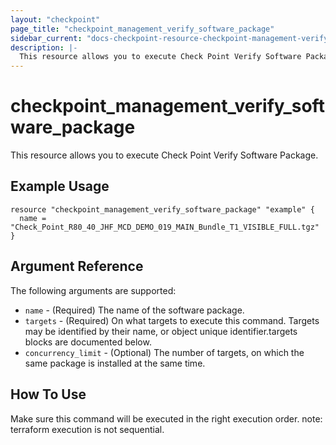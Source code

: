 ```yaml
---
layout: "checkpoint"
page_title: "checkpoint_management_verify_software_package"
sidebar_current: "docs-checkpoint-resource-checkpoint-management-verify-software-package"
description: |-
  This resource allows you to execute Check Point Verify Software Package.
---
```


# checkpoint_management_verify_software_package

This resource allows you to execute Check Point Verify Software Package.

## Example Usage


```hcl
resource "checkpoint_management_verify_software_package" "example" {
  name = "Check_Point_R80_40_JHF_MCD_DEMO_019_MAIN_Bundle_T1_VISIBLE_FULL.tgz"
}
```

## Argument Reference

The following arguments are supported:

* `name` - (Required) The name of the software package. 
* `targets` - (Required) On what targets to execute this command. Targets may be identified by their name, or object unique identifier.targets blocks are documented below.
* `concurrency_limit` - (Optional) The number of targets, on which the same package is installed at the same time. 


## How To Use
Make sure this command will be executed in the right execution order. 
note: terraform execution is not sequential.  

